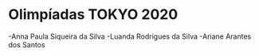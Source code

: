 # Olimpíadas TOKYO 2020
-Anna Paula Siqueira da Silva
-Luanda Rodrigues da Silva
-Ariane Arantes dos Santos
